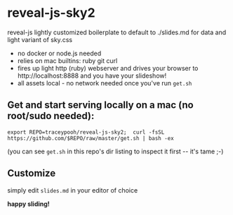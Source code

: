 # reveal-js-sky2
reveal-js lightly customized boilerplate to default to ./slides.md for data and light variant of sky.css
- no docker or node.js needed
- relies on mac builtins:  ruby  git  curl
- fires up light http (ruby) webserver and drives your browser to http://localhost:8888 and you have your slideshow!
- all assets local - no network needed once you've run `get.sh`

## Get and start serving locally on a mac (no root/sudo needed):
`export REPO=traceypooh/reveal-js-sky2;  curl -fsSL https://github.com/$REPO/raw/master/get.sh | bash -ex`

(you can see `get.sh` in this repo's dir listing to inspect it first -- it's tame ;-)

## Customize
simply edit `slides.md` in your editor of choice


**happy sliding!**
